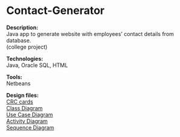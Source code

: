 # Contact-Generator

<b>Description:</b><br> 
Java app to generate website with employees’ contact details from database. 
<br>(college project)

<b>Technologies:</b><br> 
Java, Oracle SQL, HTML

<b>Tools:</b><br>
Netbeans

<b>Design files:</b>
  <br><a href='CRC cards - Contact Generator.pdf'>CRC cards</a>
  <br><a href='Class Diagram - Contact Generator.pdf'>Class Diagram</a>
  <br><a href='Use Case Diagram - Contact Generator.pdf'>Use Case Diagram</a>
  <br><a href='Activity Diagram - Contact Generator.pdf'>Activity Diagram</a>
  <br><a href='Sequence Diagram - Contact Generator.pdf'>Sequence Diagram</a>  
